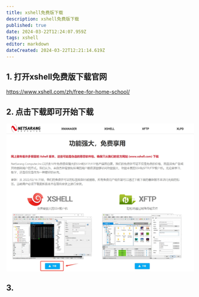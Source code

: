 ```yaml
---
title: xshell免费版下载
description: xshell免费版下载
published: true
date: 2024-03-22T12:24:07.959Z
tags: xshell
editor: markdown
dateCreated: 2024-03-22T12:21:14.619Z
---
```


## 1. 打开xshell免费版下载官网
https://www.xshell.com/zh/free-for-home-school/
## 2. 点击下载即可开始下载
![xshell免费版下载.png](/wiki/工具下载/xshell免费版下载.png)
## 3. 

